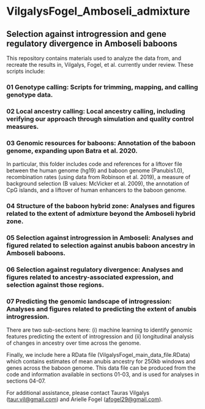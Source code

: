 # VilgalysFogel_Amboseli_admixture
## Selection against introgression and gene regulatory divergence in Amboseli baboons

This repository contains materials used to analyze the data from, and recreate the results in, Vilgalys, Fogel, et al. currently under review. These scripts include: 

### 01 Genotype calling: Scripts for trimming, mapping, and calling genotype data. 

### 02 Local ancestry calling: Local ancestry calling, including verifying our approach through simulation and quality control measures. 

### 03 Genomic resources for baboons: Annotation of the baboon genome, expanding upon Batra et al. 2020. 
In particular, this folder includes code and references for a liftover file between the human genome (hg19) and baboon genome (Panubis1.0), recombination rates (using data from Robinson et al. 2019), a measure of background selection (B values: McVicker et al. 2009), the annotation of CpG islands, and a liftover of human enhancers to the baboon genome. 

### 04 Structure of the baboon hybrid zone: Analyses and figures related to the extent of admixture beyond the Amboseli hybrid zone. 

### 05 Selection against introgression in Amboseli: Analyses and figured related to selection against anubis baboon ancestry in Amboseli baboons. 

### 06 Selection against regulatory divergence: Analyses and figures related to ancestry-associated expression, and selection against those regions.  

### 07 Predicting the genomic landscape of introgression: Analyses and figures related to predicting the extent of anubis introgression. 
There are two sub-sections here: (i) machine learning to identify genomic features predicting the extent of introgression and (ii) longitudinal analysis of changes in ancestry over time across the genome. 

Finally, we include here a RData file (VilgalysFogel_main_data_file.RData) which contains estimates of mean anubis ancestry for 250kb windows and genes across the baboon genome. This data file can be produced from the code and information available in sections 01-03, and is used for analyses in sections 04-07. 

For additional assistance, please contact Tauras Vilgalys (taur.vil@gmail.com) and Arielle Fogel (afogel29@gmail.com). 
